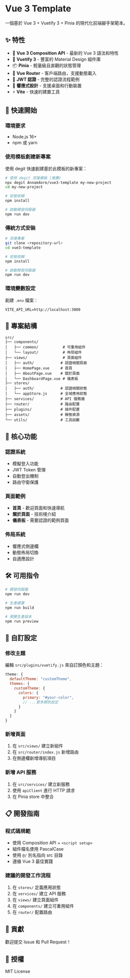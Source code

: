# Vue 3 Template

一個基於 Vue 3 + Vuetify 3 + Pinia 的現代化前端腳手架範本。

## ✨ 特性

- 🎯 **Vue 3 Composition API** - 最新的 Vue 3 語法和特性
- 🎨 **Vuetify 3** - 豐富的 Material Design 組件庫
- 📦 **Pinia** - 輕量級且直觀的狀態管理
- 🚦 **Vue Router** - 客戶端路由，支援動態載入
- 🔐 **JWT 認證** - 完整的認證流程範例
- 📱 **響應式設計** - 支援桌面和行動裝置
- ⚡ **Vite** - 快速的建置工具

## 🚀 快速開始

### 環境要求
- Node.js 16+
- npm 或 yarn

### 使用模板創建新專案

使用 degit 快速創建基於此模板的新專案：

```bash
# 使用 degit 克隆模板 (推薦)
npx degit Annam4ore/vue3-template my-new-project
cd my-new-project

# 安裝依賴
npm install

# 啟動開發伺服器
npm run dev
```

### 傳統方式安裝

```bash
# 克隆專案
git clone <repository-url>
cd vue3-template

# 安裝依賴
npm install

# 啟動開發伺服器
npm run dev
```

### 環境變數設定

創建 `.env` 檔案：
```env
VITE_API_URL=http://localhost:3000
```

## 📁 專案結構

```
src/
├── components/
│   ├── common/           # 可重用組件
│   └── layout/           # 佈局組件
├── views/                # 頁面組件
│   ├── auth/            # 認證相關頁面
│   ├── HomePage.vue     # 首頁
│   ├── AboutPage.vue    # 關於頁面
│   └── DashboardPage.vue # 儀表板
├── stores/
│   ├── auth/            # 認證相關狀態
│   └── appStore.js      # 全域應用狀態
├── services/            # API 服務層
├── router/              # 路由配置
├── plugins/             # 插件配置
├── assets/              # 靜態資源
└── utils/               # 工具函數
```

## 🎯 核心功能

### 認證系統
- 模擬登入功能
- JWT Token 管理
- 自動登出機制
- 路由守衛保護

### 頁面範例
- **首頁** - 歡迎頁面和快速導航
- **關於頁面** - 技術棧介紹
- **儀表板** - 需要認證的範例頁面

### 佈局系統
- 響應式側邊欄
- 動態佈局切換
- 自適應設計

## 🛠️ 可用指令

```bash
# 開發伺服器
npm run dev

# 生產建置
npm run build

# 預覽生產版本
npm run preview
```

## 🎨 自訂設定

### 修改主題
編輯 `src/plugins/vuetify.js` 來自訂顏色和主題：

```javascript
theme: {
  defaultTheme: "customTheme",
  themes: {
    customTheme: {
      colors: {
        primary: "#your-color",
        // ...更多顏色設定
      }
    }
  }
}
```

### 新增頁面
1. 在 `src/views/` 建立新組件
2. 在 `src/router/index.js` 新增路由
3. 在側邊欄新增導航項目

### 新增 API 服務
1. 在 `src/services/` 建立新服務
2. 使用 `apiClient` 進行 HTTP 請求
3. 在 Pinia store 中整合

## 📋 開發指南

### 程式碼規範
- 使用 Composition API + `<script setup>`
- 組件檔名使用 PascalCase
- 使用 `@/` 別名指向 src 目錄
- 遵循 Vue 3 最佳實踐

### 建議的開發工作流程
1. 在 `stores/` 定義應用狀態
2. 在 `services/` 建立 API 服務
3. 在 `views/` 建立頁面組件
4. 在 `components/` 建立可重用組件
5. 在 `router/` 配置路由

## 🤝 貢獻

歡迎提交 Issue 和 Pull Request！

## 📄 授權

MIT License

